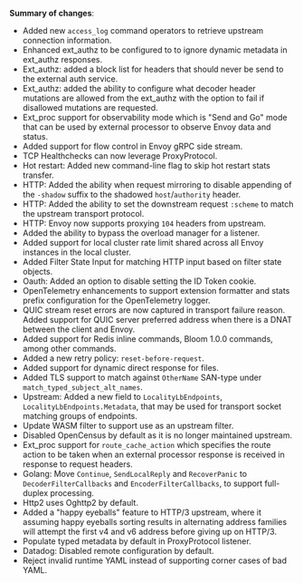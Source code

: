 **Summary of changes**:

* Added new `access_log` command operators to retrieve upstream connection information.
* Enhanced ext_authz to be configured to to ignore dynamic metadata in ext_authz responses.
* Ext_authz: added a block list for headers that should never be send to the external auth service.
* Ext_authz: added the ability to configure what decoder header mutations are allowed from the ext_authz with the option to fail if disallowed mutations are requested.
* Ext_proc support for observability mode which is "Send and Go" mode that can be used by external processor to observe Envoy data and status.
* Added support for flow control in Envoy gRPC side stream.
* TCP Healthchecks can now leverage ProxyProtocol.
* Hot restart: Added new command-line flag to skip hot restart stats transfer.
* HTTP: Added the ability when request mirroring to disable appending of the `-shadow` suffix to the shadowed `host`/`authority` header.
* HTTP: Added the ability to set the downstream request `:scheme` to match the upstream transport protocol.
* HTTP: Envoy now supports proxying `104` headers from upstream.
* Added the ability to bypass the overload manager for a listener.
* Added support for local cluster rate limit shared across all Envoy instances in the local cluster.
* Added Filter State Input for matching HTTP input based on filter state objects.
* Oauth: Added an option to disable setting the ID Token cookie.
* OpenTelemetry enhancements to support extension formatter and stats prefix configuration for the OpenTelemetry logger.
* QUIC stream reset errors are now captured in transport failure reason. Added support for QUIC server preferred address when there is a DNAT between the client and Envoy.
* Added support for Redis inline commands, Bloom 1.0.0 commands, among other commands.
* Added a new retry policy: `reset-before-request`.
* Added support for dynamic direct response for files.
* Added TLS support to match against `OtherName` SAN-type under `match_typed_subject_alt_names`.
* Upstream: Added a new field to `LocalityLbEndpoints`, `LocalityLbEndpoints.Metadata`, that may be used for transport socket matching groups of endpoints.
* Update WASM filter to support use as an upstream filter.
* Disabled OpenCensus by default as it is no longer maintained upstream.
* Ext_proc support for `route_cache_action` which specifies the route action to be taken when an external processor response is received in response to request headers.
* Golang: Move `Continue`, `SendLocalReply` and `RecoverPanic` to `DecoderFilterCallbacks` and `EncoderFilterCallbacks`, to support full-duplex processing.
* Http2 uses Oghttp2 by default.
* Added a "happy eyeballs" feature to HTTP/3 upstream, where it assuming happy eyeballs sorting results in alternating address families will attempt the first v4 and v6 address before giving up on HTTP/3.
* Populate typed metadata by default in ProxyProtocol listener.
* Datadog: Disabled remote configuration by default.
* Reject invalid runtime YAML instead of supporting corner cases of bad YAML.
